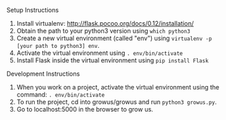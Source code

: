 Setup Instructions

1. Install virtualenv: http://flask.pocoo.org/docs/0.12/installation/
2. Obtain the path to your python3 version using `which python3`
3. Create a new virtual environment (called "env") using `virtualenv -p [your path to python3] env`.
4. Activate the virtual environment using `. env/bin/activate`
5. Install Flask inside the virtual environment using `pip install Flask`

Development Instructions

1. When you work on a project, activate the virtual environment using the command: `. env/bin/activate`
2. To run the project, cd into growus/growus and run `python3 growus.py`.
3. Go to localhost:5000 in the browser to grow us.